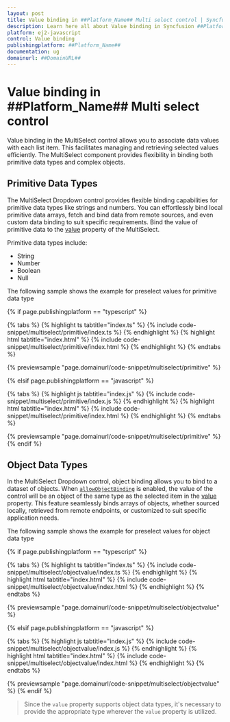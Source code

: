 ```yaml
---
layout: post
title: Value binding in ##Platform_Name## Multi select control | Syncfusion
description: Learn here all about Value binding in Syncfusion ##Platform_Name## Multi select control of Syncfusion Essential JS 2 and more.
platform: ej2-javascript
control: Value binding 
publishingplatform: ##Platform_Name##
documentation: ug
domainurl: ##DomainURL##
---
```


# Value binding in ##Platform_Name## Multi select control

Value binding in the MultiSelect control allows you to associate data values with each list item. This facilitates managing and retrieving selected values efficiently. The MultiSelect component provides flexibility in binding both primitive data types and complex objects.

## Primitive Data Types

The MultiSelect Dropdown control provides flexible binding capabilities for primitive data types like strings and numbers. You can effortlessly bind local primitive data arrays, fetch and bind data from remote sources, and even custom data binding to suit specific requirements. Bind the value of primitive data to the [value](../api/multi-select/#value) property of the MultiSelect.

Primitive data types include:

* String
* Number
* Boolean
* Null

The following sample shows the example for preselect values for primitive data type

{% if page.publishingplatform == "typescript" %}

 {% tabs %}
{% highlight ts tabtitle="index.ts" %}
{% include code-snippet/multiselect/primitive/index.ts %}
{% endhighlight %}
{% highlight html tabtitle="index.html" %}
{% include code-snippet/multiselect/primitive/index.html %}
{% endhighlight %}
{% endtabs %}
        
{% previewsample "page.domainurl/code-snippet/multiselect/primitive" %}

{% elsif page.publishingplatform == "javascript" %}

{% tabs %}
{% highlight js tabtitle="index.js" %}
{% include code-snippet/multiselect/primitive/index.js %}
{% endhighlight %}
{% highlight html tabtitle="index.html" %}
{% include code-snippet/multiselect/primitive/index.html %}
{% endhighlight %}
{% endtabs %}

{% previewsample "page.domainurl/code-snippet/multiselect/primitive" %}
{% endif %}

## Object Data Types

In the MultiSelect Dropdown control, object binding allows you to bind to a dataset of objects. When [`allowObjectBinding`](../api/multi-select/#allowobjectbinding) is enabled, the value of the control will be an object of the same type as the selected item in the [value](../api/multi-select/#value) property. This feature seamlessly binds arrays of objects, whether sourced locally, retrieved from remote endpoints, or customized to suit specific application needs.

The following sample shows the example for preselect values for object data type

{% if page.publishingplatform == "typescript" %}

 {% tabs %}
{% highlight ts tabtitle="index.ts" %}
{% include code-snippet/multiselect/objectvalue/index.ts %}
{% endhighlight %}
{% highlight html tabtitle="index.html" %}
{% include code-snippet/multiselect/objectvalue/index.html %}
{% endhighlight %}
{% endtabs %}
        
{% previewsample "page.domainurl/code-snippet/multiselect/objectvalue" %}

{% elsif page.publishingplatform == "javascript" %}

{% tabs %}
{% highlight js tabtitle="index.js" %}
{% include code-snippet/multiselect/objectvalue/index.js %}
{% endhighlight %}
{% highlight html tabtitle="index.html" %}
{% include code-snippet/multiselect/objectvalue/index.html %}
{% endhighlight %}
{% endtabs %}

{% previewsample "page.domainurl/code-snippet/multiselect/objectvalue" %}
{% endif %}

> Since the `value` property supports object data types, it's necessary to provide the appropriate type wherever the `value` property is utilized.